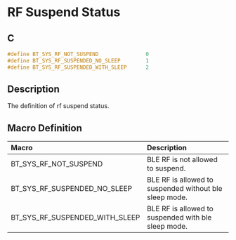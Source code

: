 # RF Suspend Status

## C

```c
#define BT_SYS_RF_NOT_SUSPEND               0
#define BT_SYS_RF_SUSPENDED_NO_SLEEP        1
#define BT_SYS_RF_SUSPENDED_WITH_SLEEP      2
```

## Description

The definition of rf suspend status.

## Macro Definition

|Macro|Description|
|:---|:---|
|BT_SYS_RF_NOT_SUSPEND|BLE RF is not allowed to suspend.|
|BT_SYS_RF_SUSPENDED_NO_SLEEP|BLE RF is allowed to suspended without ble sleep mode.|
|BT_SYS_RF_SUSPENDED_WITH_SLEEP|BLE RF is allowed to suspended with ble sleep mode.|
